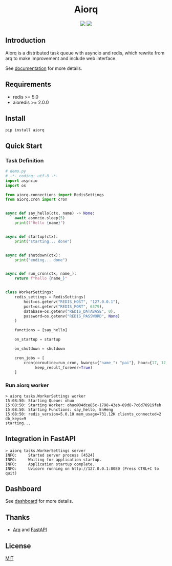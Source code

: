 <h1 align="center"> Aiorq </h1>
<p align="center">
  <img src="https://img.shields.io/badge/Python-3.7 | 3.8 | 3.9 | 3.10-blue" />
  <img src="https://img.shields.io/badge/license-MIT-green" />
</p>

## Introduction

Aiorq is a distributed task queue with asyncio and redis, which rewrite from arq to make improvement and include web
interface.

See [documentation](https://aiorq.readthedocs.io) for more details.

## Requirements

- redis >= 5.0
- aioredis >= 2.0.0

## Install

```shell
pip install aiorq
```

## Quick Start

### Task Definition

```python
# demo.py
# -*- coding: utf-8 -*-
import asyncio
import os

from aiorq.connections import RedisSettings
from aiorq.cron import cron


async def say_hello(ctx, name) -> None:
    await asyncio.sleep(5)
    print(f"Hello {name}")


async def startup(ctx):
    print("starting... done")


async def shutdown(ctx):
    print("ending... done")


async def run_cron(ctx, name_):
    return f"hello {name_}"


class WorkerSettings:
    redis_settings = RedisSettings(
        host=os.getenv("REDIS_HOST", "127.0.0.1"),
        port=os.getenv("REDIS_PORT", 6379),
        database=os.getenv("REDIS_DATABASE", 0),
        password=os.getenv("REDIS_PASSWORD", None)
    )

    functions = [say_hello]

    on_startup = startup

    on_shutdown = shutdown

    cron_jobs = [
        cron(coroutine=run_cron, kwargs={"name_": "pai"}, hour={17, 12, 18}, minute=40, second=50,
             keep_result_forever=True)
    ]

```

### Run aiorq worker

```text
> aiorq tasks.WorkerSettings worker
15:08:50: Starting Queue: ohuo
15:08:50: Starting Worker: ohuo@04dce85c-1798-43eb-89d8-7c6d78919feb
15:08:50: Starting Functions: say_hello, EnHeng
15:08:50: redis_version=5.0.10 mem_usage=731.12K clients_connected=2 db_keys=9
starting...
```

## Integration in FastAPI

```text
> aiorq tasks.WorkerSettings server
INFO:     Started server process [4524]
INFO:     Waiting for application startup.
INFO:     Application startup complete.
INFO:     Uvicorn running on http://127.0.0.1:8080 (Press CTRL+C to quit)
```

## Dashboard

See [dashboard](https://github.com/PY-GZKY/aiorq-dashboard) for more details.

## Thanks

- [Arq](https://github.com/samuelcolvin/arq) and [FastAPI](https://github.com/tiangolo/fastapi)

## License

[MIT](./LICENSE)




